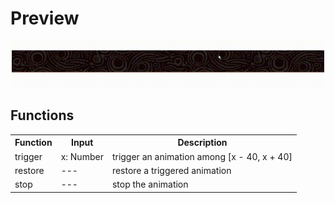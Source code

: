 # Preview
<p align="center">
  <img width="500px" src="./preview.gif">
</p>  

## Functions
<table >
	<tr>
		<th >Function</th>
		<th >Input</th>
		<th >Description</th>
	</tr>
	<tr>
		<td>trigger</td>
		<td>x: Number</td>
		<td>trigger an animation among [x - 40, x + 40]</td>
	</tr>
	<tr>
		<td>restore</td>
		<td>---</td>
		<td>restore a triggered animation</td>
	</tr>
	<tr>
		<td>stop</td>
		<td>---</td>
		<td>stop the animation</td>
	</tr>
</table>